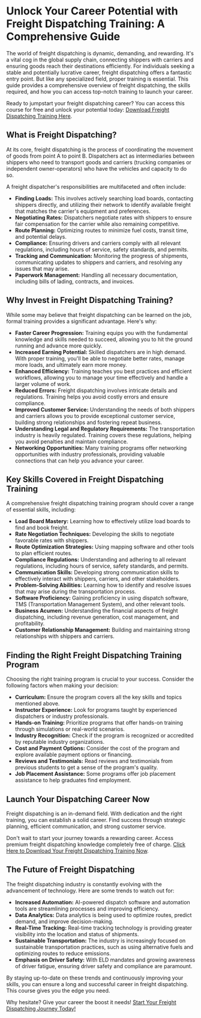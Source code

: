 # Unlock Your Career Potential with Freight Dispatching Training: A Comprehensive Guide

The world of freight dispatching is dynamic, demanding, and rewarding. It's a vital cog in the global supply chain, connecting shippers with carriers and ensuring goods reach their destinations efficiently.  For individuals seeking a stable and potentially lucrative career, freight dispatching offers a fantastic entry point. But like any specialized field, proper training is essential. This guide provides a comprehensive overview of freight dispatching, the skills required, and how you can access top-notch training to launch your career.

Ready to jumpstart your freight dispatching career? You can access this course for free and unlock your potential today: [Download Freight Dispatching Training Here](https://udemywork.com/freight-dispatching-training).

## What is Freight Dispatching?

At its core, freight dispatching is the process of coordinating the movement of goods from point A to point B.  Dispatchers act as intermediaries between shippers who need to transport goods and carriers (trucking companies or independent owner-operators) who have the vehicles and capacity to do so.

A freight dispatcher's responsibilities are multifaceted and often include:

*   **Finding Loads:**  This involves actively searching load boards, contacting shippers directly, and utilizing their network to identify available freight that matches the carrier's equipment and preferences.
*   **Negotiating Rates:**  Dispatchers negotiate rates with shippers to ensure fair compensation for the carrier while also remaining competitive.
*   **Route Planning:**  Optimizing routes to minimize fuel costs, transit time, and potential delays.
*   **Compliance:** Ensuring drivers and carriers comply with all relevant regulations, including hours of service, safety standards, and permits.
*   **Tracking and Communication:**  Monitoring the progress of shipments, communicating updates to shippers and carriers, and resolving any issues that may arise.
*   **Paperwork Management:** Handling all necessary documentation, including bills of lading, contracts, and invoices.

## Why Invest in Freight Dispatching Training?

While some may believe that freight dispatching can be learned on the job, formal training provides a significant advantage. Here's why:

*   **Faster Career Progression:**  Training equips you with the fundamental knowledge and skills needed to succeed, allowing you to hit the ground running and advance more quickly.
*   **Increased Earning Potential:** Skilled dispatchers are in high demand.  With proper training, you'll be able to negotiate better rates, manage more loads, and ultimately earn more money.
*   **Enhanced Efficiency:**  Training teaches you best practices and efficient workflows, allowing you to manage your time effectively and handle a larger volume of work.
*   **Reduced Errors:**  Freight dispatching involves intricate details and regulations. Training helps you avoid costly errors and ensure compliance.
*   **Improved Customer Service:** Understanding the needs of both shippers and carriers allows you to provide exceptional customer service, building strong relationships and fostering repeat business.
*   **Understanding Legal and Regulatory Requirements:** The transportation industry is heavily regulated. Training covers these regulations, helping you avoid penalties and maintain compliance.
*   **Networking Opportunities:**  Many training programs offer networking opportunities with industry professionals, providing valuable connections that can help you advance your career.

## Key Skills Covered in Freight Dispatching Training

A comprehensive freight dispatching training program should cover a range of essential skills, including:

*   **Load Board Mastery:**  Learning how to effectively utilize load boards to find and book freight.
*   **Rate Negotiation Techniques:**  Developing the skills to negotiate favorable rates with shippers.
*   **Route Optimization Strategies:**  Using mapping software and other tools to plan efficient routes.
*   **Compliance Regulations:**  Understanding and adhering to all relevant regulations, including hours of service, safety standards, and permits.
*   **Communication Skills:**  Developing strong communication skills to effectively interact with shippers, carriers, and other stakeholders.
*   **Problem-Solving Abilities:**  Learning how to identify and resolve issues that may arise during the transportation process.
*   **Software Proficiency:**  Gaining proficiency in using dispatch software, TMS (Transportation Management System), and other relevant tools.
*   **Business Acumen:** Understanding the financial aspects of freight dispatching, including revenue generation, cost management, and profitability.
*   **Customer Relationship Management:** Building and maintaining strong relationships with shippers and carriers.

## Finding the Right Freight Dispatching Training Program

Choosing the right training program is crucial to your success.  Consider the following factors when making your decision:

*   **Curriculum:**  Ensure the program covers all the key skills and topics mentioned above.
*   **Instructor Experience:**  Look for programs taught by experienced dispatchers or industry professionals.
*   **Hands-on Training:**  Prioritize programs that offer hands-on training through simulations or real-world scenarios.
*   **Industry Recognition:**  Check if the program is recognized or accredited by reputable industry organizations.
*   **Cost and Payment Options:**  Consider the cost of the program and explore available payment options or financing.
*   **Reviews and Testimonials:**  Read reviews and testimonials from previous students to get a sense of the program's quality.
*   **Job Placement Assistance:**  Some programs offer job placement assistance to help graduates find employment.

## Launch Your Dispatching Career Now

Freight dispatching is an in-demand field. With dedication and the right training, you can establish a solid career. Find success through strategic planning, efficient communication, and strong customer service.

Don't wait to start your journey towards a rewarding career. Access premium freight dispatching knowledge completely free of charge. [Click Here to Download Your Freight Dispatching Training Now](https://udemywork.com/freight-dispatching-training).

## The Future of Freight Dispatching

The freight dispatching industry is constantly evolving with the advancement of technology.  Here are some trends to watch out for:

*   **Increased Automation:**  AI-powered dispatch software and automation tools are streamlining processes and improving efficiency.
*   **Data Analytics:**  Data analytics is being used to optimize routes, predict demand, and improve decision-making.
*   **Real-Time Tracking:**  Real-time tracking technology is providing greater visibility into the location and status of shipments.
*   **Sustainable Transportation:**  The industry is increasingly focused on sustainable transportation practices, such as using alternative fuels and optimizing routes to reduce emissions.
*   **Emphasis on Driver Safety:** With ELD mandates and growing awareness of driver fatigue, ensuring driver safety and compliance are paramount.

By staying up-to-date on these trends and continuously improving your skills, you can ensure a long and successful career in freight dispatching. This course gives you the edge you need.

Why hesitate? Give your career the boost it needs! [Start Your Freight Dispatching Journey Today!](https://udemywork.com/freight-dispatching-training)
